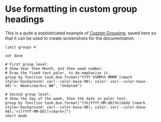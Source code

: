 # Use formatting in custom group headings

This is a quite a sophisticated example of [Custom Grouping](https://publish.obsidian.md/tasks/Scripting/Custom+Grouping), saved here so that it can be used to create screenshots for the documentation.

```tasks
limit groups 4

not done

# First group level:
# Show Year then Month, and then week number.
# Draw the fixed text paler, to de-emphasize it.
group by function task.due.format("YYYY %%MM%% MMMM [<mark style='background: var(--color-base-00); color: var(--color-base-40)'>- Week</mark>] WW", "Undated")

# Second group level:
# Show the day of the week, then the date in paler text.
group by function task.due.format("[%%]YYYY-MM-DD[%%]dddd [<mark style='background: var(--color-base-00); color: var(--color-base-40);'>](YYYY-MM-DD)[</mark>]")
short mode
```

